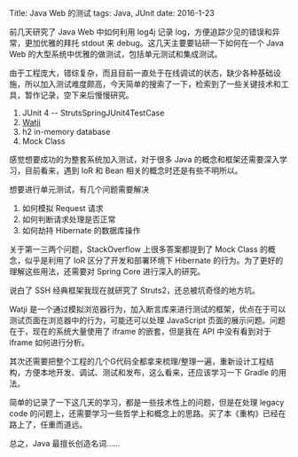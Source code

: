 Title: Java Web 的测试
tags: Java, JUnit
date: 2016-1-23

前几天研究了 Java Web 中如何利用 log4j 记录 log，方便追踪少见的错误和异常，更加优雅的拜托 stdout 来 debug。这几天主要要钻研一下如何在一个 Java Web 的大型系统中优雅的做测试，包括单元测试和集成测试。

由于工程庞大，错综复杂，而且目前一直处于在线调试的状态，缺少各种基础设施，所以加入测试难度颇高，今天简单的搜索了一下，检索到了一些关键技术和工具，暂作记录，空下来后慢慢研究。

1. JUnit 4 -- StrutsSpringJUnit4TestCase
2. [Watji](http://watij.com/)
3. h2 in-memory database
4. Mock Class

感觉想要成功的为整套系统加入测试，对于很多 Java 的概念和框架还需要深入学习，目前看来，遇到 IoR 和 Bean 相关的概念时还是有些不明所以。

想要进行单元测试，有几个问题需要解决

1. 如何模拟 Request 请求
2. 如何判断请求处理是否正常
3. 如何劫持 Hibernate 的数据库操作

关于第一三两个问题，StackOverflow 上很多答案都提到了 Mock Class 的概念，似乎是利用了 IoR 区分了开发和部署环境下 Hibernate 的行为。为了更好的理解这些用法，还需要对 Spring Core 进行深入的研究。

说白了 SSH 经典框架我现在就研究了 Struts2，还总被坑奇怪的地方坑。

Watji 是一个通过模拟浏览器行为，加入断言库来进行测试的框架，优点在于可以测试页面在浏览器中的行为，可能还可以处理 JavaScript 页面的展示问题。问题在于，现在的系统大量使用了 iframe 的嵌套，但是我在 API 中没有看到对于 iframe 如何进行分析。

其次还需要把整个工程的几个G代码全都拿来梳理/整理一遍，重新设计工程结构，方便本地开发、调试、测试和发布，这么看来，还应该学习一下 Gradle 的用法。

简单的记录了一下这几天的学习，都是一些技术性上的问题，但是在处理 legacy code 的问题上，还需要学习一些哲学上和概念上的思路。买了本《重构》已经在路上了，任重而道远。

总之，Java 最擅长创造名词……

